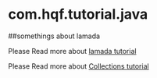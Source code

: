 # com.hqf.tutorial.java

##somethings about lamada

Please Read more about [lamada tutorial](src/main/java/lambda/Readme.md)

Please Read more about [Collections tutorial](src/main/java/Collections/Readme.md)
